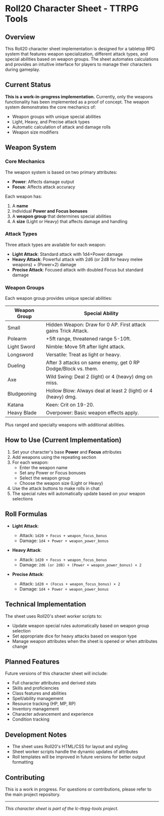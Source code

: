 # Roll20 Character Sheet - TTRPG Tools

## Overview

This Roll20 character sheet implementation is designed for a tabletop RPG system that features weapon specialization, different attack types, and special abilities based on weapon groups. The sheet automates calculations and provides an intuitive interface for players to manage their characters during gameplay.

## Current Status

**This is a work-in-progress implementation.** Currently, only the weapons functionality has been implemented as a proof of concept. The weapon system demonstrates the core mechanics of:

- Weapon groups with unique special abilities
- Light, Heavy, and Precise attack types
- Automatic calculation of attack and damage rolls
- Weapon size modifiers

## Weapon System

### Core Mechanics

The weapon system is based on two primary attributes:
- **Power**: Affects damage output
- **Focus**: Affects attack accuracy

Each weapon has:
1. A **name**
2. Individual **Power and Focus bonuses**
3. A **weapon group** that determines special abilities
4. A **size** (Light or Heavy) that affects damage and handling

### Attack Types

Three attack types are available for each weapon:

- **Light Attack**: Standard attack with 1d4+Power damage
- **Heavy Attack**: Powerful attack with 2d6 (or 2d8 for heavy melee weapons) + (Power×2) damage
- **Precise Attack**: Focused attack with doubled Focus but standard damage

### Weapon Groups

Each weapon group provides unique special abilities:

| Weapon Group | Special Ability |
|--------------|-----------------|
| Small | Hidden Weapon: Draw for 0 AP. First attack gains Trick Attack. |
| Polearm | +5ft range, threatened range 5-10ft. |
| Light Sword | Nimble: Move 5ft after light attack. |
| Longsword | Versatile: Treat as light or heavy. |
| Dueling | After 3 attacks on same enemy, get 0 RP Dodge/Block vs. them. |
| Axe | Wild Swing: Deal 2 (light) or 4 (heavy) dmg on miss. |
| Bludgeoning | Hollow Blow: Always deal at least 2 (light) or 4 (heavy) dmg. |
| Katana | Keen: Crit on 19-20. |
| Heavy Blade | Overpower: Basic weapon effects apply. |

Plus ranged and specialty weapons with additional abilities.

## How to Use (Current Implementation)

1. Set your character's base **Power** and **Focus** attributes
2. Add weapons using the repeating section
3. For each weapon:
   - Enter the weapon name
   - Set any Power or Focus bonuses
   - Select the weapon group
   - Choose the weapon size (Light or Heavy)
4. Use the attack buttons to make rolls in chat
5. The special rules will automatically update based on your weapon selections

## Roll Formulas

- **Light Attack**:
  - Attack: `1d20 + Focus + weapon_focus_bonus`
  - Damage: `1d4 + Power + weapon_power_bonus`

- **Heavy Attack**:
  - Attack: `1d20 + Focus + weapon_focus_bonus`
  - Damage: `2d6 (or 2d8) + (Power + weapon_power_bonus) × 2`

- **Precise Attack**:
  - Attack: `1d20 + (Focus + weapon_focus_bonus) × 2`
  - Damage: `1d4 + Power + weapon_power_bonus`

## Technical Implementation

The sheet uses Roll20's sheet worker scripts to:
- Update weapon special rules automatically based on weapon group selection
- Set appropriate dice for heavy attacks based on weapon type
- Manage weapon attributes when the sheet is opened or when attributes change

## Planned Features

Future versions of this character sheet will include:
- Full character attributes and derived stats
- Skills and proficiencies
- Class features and abilities
- Spell/ability management
- Resource tracking (HP, MP, RP)
- Inventory management
- Character advancement and experience
- Condition tracking

## Development Notes

- The sheet uses Roll20's HTML/CSS for layout and styling
- Sheet worker scripts handle the dynamic updates of attributes
- Roll templates will be improved in future versions for better output formatting

## Contributing

This is a work in progress. For questions or contributions, please refer to the main project repository.

---

*This character sheet is part of the lc-ttrpg-tools project.*